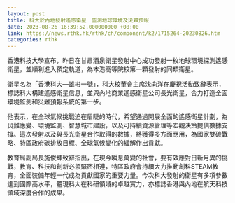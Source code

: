```yaml
---
layout: post
title: 科大於內地發射遙感衛星　監測地球環境及災難預報
date: 2023-08-26 16:39:52.000000000 +08:00
link: https://news.rthk.hk/rthk/ch/component/k2/1715264-20230826.htm
categories: rthk
---
```


香港科技大學宣布，昨日在甘肅酒泉衛星發射中心成功發射一枚地球環境探測遙感衛星，並順利進入預定軌道，為本港高等院校第一顆發射的同類衛星。

衛星名為「香港科大—雄彬一號」，科大校董會主席沈向洋在慶祝活動致辭表示，標誌科大構建遙感衛星信息，並與內地商業遙感衛星公司長光衛星，合力打造全面環境監測和災難預報系統的第一步。

他表示，在全球氣候挑戰迫在眉睫的時代，希望通過開展全面的遙感衛星計劃，為災難應變、環境監測、智慧城市建設，以及可持續資源管理等宏觀決策提供數據支撐。這次發射以及與長光衛星合作取得的數據，將獲得多方面應用，為國家雙碳戰略、特區政府碳排放目標、全球氣候變化的緩解作出貢獻。

教育局副局長施俊輝致辭指出，在現今瞬息萬變的社會，要有效應對日新月異的挑戰，教育、科技和創新必須緊密相連，特區政府會持續大力推動創科STEAM教育，全面裝備年輕一代成為貢獻國家的重要力量。今次科大發射的衛星有多項參數達到國際高水平，體現科大在科研領域的卓越實力，亦標誌香港與內地在航天科技領域深度合作的成果。
